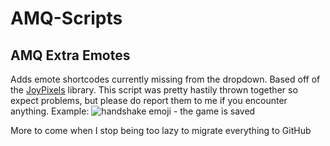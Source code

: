 # AMQ-Scripts

## AMQ Extra Emotes
Adds emote shortcodes currently missing from the dropdown.
Based off of the [JoyPixels](https://github.com/joypixels/emoji-toolkit) library. This script was pretty hastily thrown together so expect problems, but please do report them to me if you encounter anything.
Example: ![handshake emoji - the game is saved](https://github.com/mintydudeosu/AMQ-Scripts/assets/139930764/b8f5f2f9-a768-4c40-a537-080f69908d2c)


More to come when I stop being too lazy to migrate everything to GitHub
